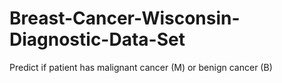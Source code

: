 # Breast-Cancer-Wisconsin-Diagnostic-Data-Set
Predict if patient has malignant cancer (M) or benign cancer (B)
